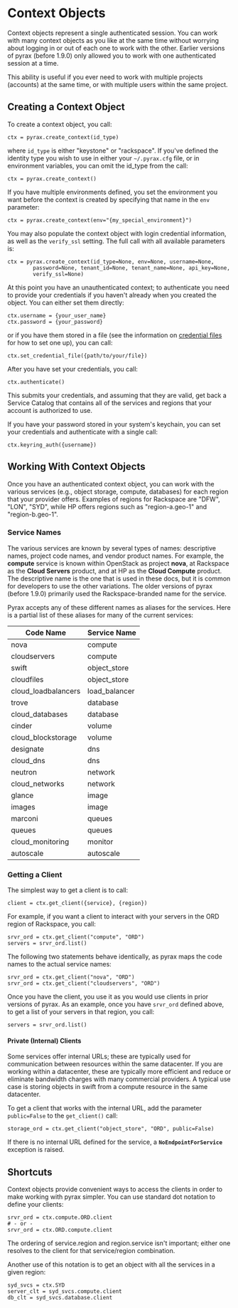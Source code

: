 # Context Objects

Context objects represent a single authenticated session. You can work with many context objects as you like at the same time without worrying about logging in or out of each one to work with the other. Earlier versions of pyrax (before 1.9.0) only allowed you to work with one authenticated session at a time.

This ability is useful if you ever need to work with multiple projects (accounts) at the same time, or with multiple users within the same project.

## Creating a Context Object

To create a context object, you call:

    ctx = pyrax.create_context(id_type)

where `id_type` is either "keystone" or "rackspace". If you've defined the identity type you wish to use in either your `~/.pyrax.cfg` file, or in environment variables, you can omit the id_type from the call:

    ctx = pyrax.create_context()

If you have multiple environments defined, you set the environment you want before the context is created by specifying that name in the `env` parameter:

    ctx = pyrax.create_context(env="{my_special_environment}")

You may also populate the context object with login credential information, as well as the `verify_ssl` setting. The full call with all available parameters is:

    ctx = pyrax.create_context(id_type=None, env=None, username=None,
            password=None, tenant_id=None, tenant_name=None, api_key=None,
            verify_ssl=None)

At this point you have an unauthenticated context; to authenticate you need to provide your credentials if you haven't already when you created the object. You can either set them directly:

    ctx.username = {your_user_name}
    ctx.password = {your_password}

or if you have them stored in a file (see the information on [credential files](https://github.com/rackspace/pyrax/blob/master/docs/getting_started.md#authenticating) for how to set one up), you can call:

    ctx.set_credential_file({path/to/your/file})

After you have set your credentials, you call:

    ctx.authenticate()

This submits your credentials, and assuming that they are valid, get back a Service Catalog that contains all of the services and regions that your account is authorized to use.

If you have your password stored in your system's keychain, you can set your credentials and authenticate with a single call:

    ctx.keyring_auth({username})



## Working With Context Objects

Once you have an authenticated context object, you can work with the various services (e.g., object storage, compute, databases) for each region that your provider offers. Examples of regions for Rackspace are "DFW", "LON", "SYD", while HP offers regions such as "region-a.geo-1" and "region-b.geo-1". 

### Service Names

The various services are known by several types of names: descriptive names, project code names, and vendor product names. For example, the **compute** service is known within OpenStack as project **nova**, at Rackspace as the **Cloud Servers** product, and at HP as the **Cloud Compute** product. The descriptive name is the one that is used in these docs, but it is common for developers to use the other variations. The older versions of pyrax (before 1.9.0) primarily used the Rackspace-branded name for the service.

Pyrax accepts any of these different names as aliases for the services. Here is a partial list of these aliases for many of the current services:

Code Name | Service Name
---- | ----
nova | compute                                                                     
cloudservers | compute                                                             
swift | object_store                                                               
cloudfiles | object_store                                                          
cloud_loadbalancers | load_balancer                                                
trove | database                                                                   
cloud_databases | database                                                         
cinder | volume                                                                    
cloud_blockstorage | volume                                                        
designate | dns                                                                    
cloud_dns | dns                                                                    
neutron | network                                                                  
cloud_networks | network                                                           
glance | image                                                                     
images | image                                                                     
marconi | queues                                                                   
queues | queues                                                                    
cloud_monitoring | monitor                                                         
autoscale | autoscale

### Getting a Client

The simplest way to get a client is to call:

    client = ctx.get_client({service}, {region})

For example, if you want a client to interact with your servers in the ORD region of Rackspace, you call:

    srvr_ord = ctx.get_client("compute", "ORD")
    servers = srvr_ord.list()

The following two statements behave identically, as pyrax maps the code names to the actual service names:

    srvr_ord = ctx.get_client("nova", "ORD")
    srvr_ord = ctx.get_client("cloudservers", "ORD")

Once you have the client, you use it as you would use clients in prior versions of pyrax. As an example, once you have `srvr_ord` defined above, to get a list of your servers in that region, you call:

    servers = srvr_ord.list()

#### Private (Internal) Clients

Some services offer internal URLs; these are typically used for communication between resources within the same datacenter. If you are working within a datacenter, these are typically more efficient and reduce or eliminate bandwidth charges with many commercial providers. A typical use case is storing objects in swift from a compute resource in the same datacenter.

To get a client that works with the internal URL, add the parameter `public=False` to the `get_client()` call:

    storage_ord = ctx.get_client("object_store", "ORD", public=False)

If there is no internal URL defined for the service, a **`NoEndpointForService`** exception is raised.

## Shortcuts

Context objects provide convenient ways to access the clients in order to make working with pyrax simpler. You can use standard dot notation to define your clients:

    srvr_ord = ctx.compute.ORD.client
    # - or -
    srvr_ord = ctx.ORD.compute.client

The ordering of service.region and region.service isn't important; either one resolves to the client for that service/region combination.

Another use of this notation is to get an object with all the services in a given region:

    syd_svcs = ctx.SYD
    server_clt = syd_svcs.compute.client
    db_clt = syd_svcs.database.client
